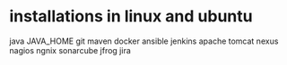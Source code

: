# installations in linux and ubuntu

java
JAVA_HOME
git
maven
docker
ansible
jenkins
apache tomcat
nexus
nagios
ngnix
sonarcube
jfrog
jira


